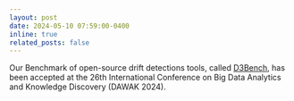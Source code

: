 ```yaml
---
layout: post
date: 2024-05-10 07:59:00-0400
inline: true
related_posts: false
---
```


Our Benchmark of open-source drift detections tools, called <a href='https://arxiv.org/abs/2404.18673'>D3Bench</a>, has been accepted at the 26th International Conference on Big Data Analytics and Knowledge Discovery (DAWAK 2024).